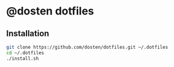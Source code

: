 @dosten dotfiles
================

Installation
------------

```sh
git clone https://github.com/dosten/dotfiles.git ~/.dotfiles
cd ~/.dotfiles
./install.sh
```
